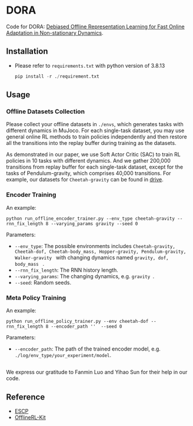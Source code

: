 

# DORA

Code for DORA: [Debiased Offline Representation Learning for Fast Online Adaptation in Non-stationary Dynamics](https://icml.cc/virtual/2024/poster/34708).

## Installation
- Please refer to `requirements.txt` with python version of 3.8.13

  ```python
  pip install -r ./requirement.txt
  ```

## Usage
### Offline Datasets Collection

Please collect your offline datasets in `./envs`, which generates tasks with different dynamics in MuJoco. For each single-task dataset, you may use general online RL methods to train policies independently and then restore all the transitions into the replay buffer during training as the datasets. 

As demonstrated in our paper, we use Soft Actor Critic (SAC) to train RL policies in 10 tasks with different dynamics. And we gather 200,000 transitions from replay buffer for each single-task dataset, except for the tasks of Pendulum-gravity, which comprises 40,000 transitions. For example, our datasets for `Cheetah-gravity` can be found in [drive](https://drive.google.com/drive/folders/1NmzHmzNY_P-ianKOXtKYsOtf-UHo5HZK?usp=sharing).

### Encoder Training

An example:

```
python run_offline_encoder_trainer.py --env_type cheetah-gravity --rnn_fix_length 8 --varying_params gravity --seed 0
```
Parameters:
- `--env_type`: The possible environments includes `Cheetah-gravity, Cheetah-dof, Cheetah-body_mass, Hopper-gravity, Pendulum-gravity, Walker-gravity ` with changing dynamics named  `gravity, dof, body_mass ` . 
- `--rnn_fix_length`: The RNN history length. 
- `--varying_params`: The changing dynamics, e.g. `gravity `.
- `--seed`: Random seeds.

### Meta Policy Training

An example:

```
python run_offline_policy_trainer.py --env cheetah-dof --rnn_fix_length 8 --encoder_path ''  --seed 0
```

Parameters:

- `--encoder_path`: The path of the trained encoder model, e.g. `./log/env_type/your_experiment/model`.

## 

We express our gratitude to Fanmin Luo and Yihao Sun for their help in our code.

## Reference

- [ESCP](https://github.com/FanmingL/ESCP)
- [OfflineRL-Kit](https://github.com/yihaosun1124/OfflineRL-Kit)

